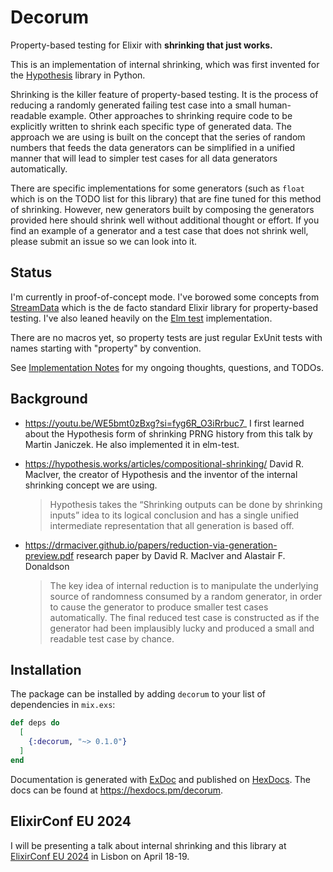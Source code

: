 # Decorum

Property-based testing for Elixir with **shrinking that just works.**

This is an implementation of internal shrinking, which was first invented for the [Hypothesis](https://github.com/HypothesisWorks/hypothesis) library in Python.

Shrinking is the killer feature of property-based testing. It is the process of reducing a randomly generated failing test case into a small human-readable example. 
Other approaches to shrinking require code to be explicitly written to shrink each specific type of generated data.
The approach we are using is built on the concept that the series of random numbers that feeds the data generators can be simplified in a unified manner that will lead to simpler test cases for all data generators automatically.

There are specific implementations for some generators (such as `float` which is on the TODO list for this library) that are fine tuned for this method of shrinking. 
However, new generators built by composing the generators provided here should shrink well without additional thought or effort.
If you find an example of a generator and a test case that does not shrink well, please submit an issue so we can look into it.

## Status

I'm currently in proof-of-concept mode. I've borowed some concepts from [StreamData](https://github.com/whatyouhide/stream_data) which is the de facto standard Elixir library for property-based testing. I've also leaned heavily on the [Elm test](https://github.com/elm-explorations/test) implementation.

There are no macros yet, so property tests are just regular ExUnit tests with names starting with "property" by convention. 

See [Implementation Notes](NOTES.md) for my ongoing thoughts, questions, and TODOs.

## Background

- https://youtu.be/WE5bmt0zBxg?si=fyg6R_O3iRrbuc7_ I first learned about the Hypothesis form of shrinking PRNG history from this talk by Martin Janiczek. He also implemented it in elm-test.

- https://hypothesis.works/articles/compositional-shrinking/ 
David R. MacIver, the creator of Hypothesis and the inventor of the internal shrinking concept we are using.
  > Hypothesis takes the “Shrinking outputs can be done by shrinking inputs” idea to its logical conclusion and has a single unified intermediate representation that all generation is based off.

- https://drmaciver.github.io/papers/reduction-via-generation-preview.pdf research paper by David R. MacIver and Alastair F. Donaldson
  > The key idea of internal reduction is to manipulate the underlying source of randomness
  consumed by a random generator, in order to cause the generator to produce smaller test
  cases automatically. The final reduced test case is constructed as if the generator had been
  implausibly lucky and produced a small and readable test case by chance.

## Installation

The package can be installed
by adding `decorum` to your list of dependencies in `mix.exs`:

```elixir
def deps do
  [
    {:decorum, "~> 0.1.0"}
  ]
end
```

Documentation is generated with [ExDoc](https://github.com/elixir-lang/ex_doc)
and published on [HexDocs](https://hexdocs.pm). The docs can
be found at <https://hexdocs.pm/decorum>.

## ElixirConf EU 2024

I will be presenting a talk about internal shrinking and this library at [ElixirConf EU 2024](https://www.elixirconf.eu/talks/the-magic-of-internal-shrinking-for-property-based-testing/) in Lisbon on April 18-19.